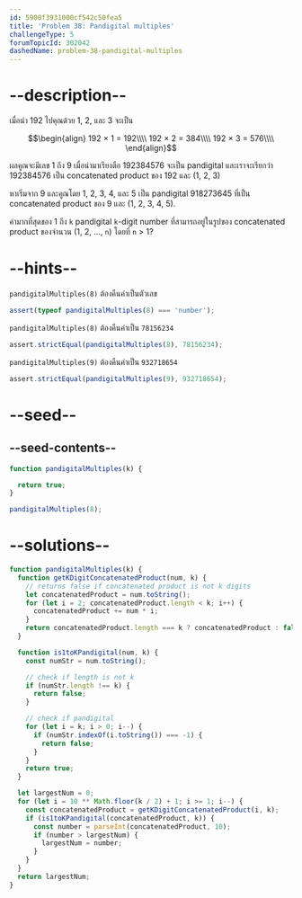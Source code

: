 ```yaml
---
id: 5900f3931000cf542c50fea5
title: 'Problem 38: Pandigital multiples'
challengeType: 5
forumTopicId: 302042
dashedName: problem-38-pandigital-multiples
---
```


# --description--

เมื่อนำ 192 ไปคุณด้วย 1, 2, และ 3 จะเป็น

$$\begin{align}
  192 × 1 = 192\\\\
  192 × 2 = 384\\\\
  192 × 3 = 576\\\\
\end{align}$$

ผลคูณจะมีเลข 1 ถึง 9 เมื่อนำมาเรียงตือ 192384576 จะเป็น pandigital และเราจะเรียกว่า 192384576 เป็น concatenated product ของ 192 และ (1, 2, 3)

หาเริ่มจาก 9 และคูณโดย 1, 2, 3, 4, และ 5 เป็น pandigital 918273645 ที่เป็น concatenated product ของ 9 และ (1, 2, 3, 4, 5).

ค่ามากที่สุดของ 1 ถึง `k` pandigital `k`-digit number ที่สามารถอยู่ในรูปของ concatenated product ของจำนวน (1, 2, ..., `n`) โดยที่ `n` > 1?

# --hints--

`pandigitalMultiples(8)` ต้องคืนค่าเป็นตัวเลข

```js
assert(typeof pandigitalMultiples(8) === 'number');
```

`pandigitalMultiples(8)` ต้องคืนค่าเป็น `78156234`

```js
assert.strictEqual(pandigitalMultiples(8), 78156234);
```

`pandigitalMultiples(9)` ต้องคืนค่าเป็น `932718654`

```js
assert.strictEqual(pandigitalMultiples(9), 932718654);
```

# --seed--

## --seed-contents--

```js
function pandigitalMultiples(k) {

  return true;
}

pandigitalMultiples(8);
```

# --solutions--

```js
function pandigitalMultiples(k) {
  function getKDigitConcatenatedProduct(num, k) {
    // returns false if concatenated product is not k digits
    let concatenatedProduct = num.toString();
    for (let i = 2; concatenatedProduct.length < k; i++) {
      concatenatedProduct += num * i;
    }
    return concatenatedProduct.length === k ? concatenatedProduct : false;
  }

  function is1toKPandigital(num, k) {
    const numStr = num.toString();

    // check if length is not k
    if (numStr.length !== k) {
      return false;
    }

    // check if pandigital
    for (let i = k; i > 0; i--) {
      if (numStr.indexOf(i.toString()) === -1) {
        return false;
      }
    }
    return true;
  }

  let largestNum = 0;
  for (let i = 10 ** Math.floor(k / 2) + 1; i >= 1; i--) {
    const concatenatedProduct = getKDigitConcatenatedProduct(i, k);
    if (is1toKPandigital(concatenatedProduct, k)) {
      const number = parseInt(concatenatedProduct, 10);
      if (number > largestNum) {
        largestNum = number;
      }
    }
  }
  return largestNum;
}
```
